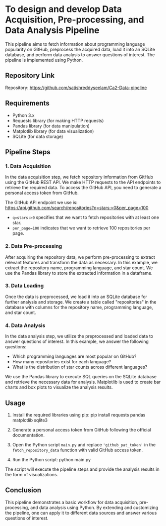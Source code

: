 # To design and develop Data Acquisition, Pre-processing, and Data Analysis Pipeline
This pipeline aims to fetch information about programming language popularity on GitHub, preprocess the acquired data, load it into an SQLite database, and perform data analysis to answer questions of interest.
The pipeline is implemented using Python.

## Repository Link

Repository: https://github.com/satishreddyseelam/Ca2-Data-pipeline

## Requirements
- Python 3.x
- Requests library (for making HTTP requests)
- Pandas library (for data manipulation)
- Matplotlib library (for data visualization)
- SQLite (for data storage)

## Pipeline Steps

### 1. Data Acquisition

In the data acquisition step, we fetch repository information from GitHub using the GitHub REST API. 
We make HTTP requests to the API endpoints to retrieve the required data. To access the GitHub API, you need to generate a personal access token from GitHub. 

The GitHub API endpoint we use is:
https://api.github.com/search/repositories?q=stars:>0&per_page=100

- `q=stars:>0` specifies that we want to fetch repositories with at least one star.
- `per_page=100` indicates that we want to retrieve 100 repositories per page.

### 2. Data Pre-processing

After acquiring the repository data, we perform pre-processing to extract relevant features and transform the data as necessary. 
In this example, we extract the repository name, programming language, and star count. 
We use the Pandas library to store the extracted information in a dataframe.

### 3. Data Loading

Once the data is preprocessed, we load it into an SQLite database for further analysis and storage. 
We create a table called "repositories" in the database with columns for the repository name, programming language, and star count. 

### 4. Data Analysis

In the data analysis step, we utilize the preprocessed and loaded data to answer questions of interest. In this example, we answer the following questions:
- Which programming languages are most popular on GitHub?
- How many repositories exist for each language?
- What is the distribution of star counts across different languages?

We use the Pandas library to execute SQL queries on the SQLite database and retrieve the necessary data for analysis. 
Matplotlib is used to create bar charts and box plots to visualize the analysis results.

## Usage

1. Install the required libraries using pip:
   pip install requests pandas matplotlib sqlite3

2. Generate a personal access token from GitHub following the official documentation.

3. Open the Python script `main.py` and replace `'github_pat_token'` in the `fetch_repository_data` function with valid GitHub access token.

4. Run the Python script:
   python main.py

The script will execute the pipeline steps and provide the analysis results in the form of visualizations.

## Conclusion

This pipeline demonstrates a basic workflow for data acquisition, pre-processing, and data analysis using Python. 
By extending and customizing the pipeline, one can apply it to different data sources and answer various questions of interest.


